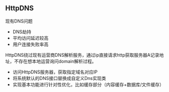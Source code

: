 ## HttpDNS

现有DNS问题

- DNS劫持
- 平均访问延迟较高
- 用户连接失败率高

HttpDNS绕过现有运营商DNS解析服务，通过ip直接请求http获取服务器A记录地址，不存在想本地运营询问domain解析过程。

- 访问HttpDNS服务器，获取指定域名对应IP
- 将系统默认的DNS接口替换成自定义Dns实现类
- 实现基本功能进行针对性优化，比如缓存部分（内容缓存+数据库/文件缓存）

